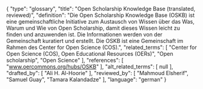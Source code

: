 {
    "type": "glossary",
    "title": "Open Scholarship Knowledge Base  (translated, reviewed)",
    "definition": "Die Open Scholarship Knowledge Base (OSKB) ist eine gemeinschaftliche Initiative zum Austausch von Wissen über das Was, Warum und Wie von Open Scholarship, damit dieses Wissen leicht zu finden und anzuwenden ist. Die Informationen werden von der Gemeinschaft kuratiert und erstellt. Die OSKB ist eine Gemeinschaft im Rahmen des Center for Open Science (COS).",
    "related_terms": [
        "Center for Open Science (COS), Open Educational Resources (OERs)",
        "Open scholarship",
        "Open Science"
    ],
    "references": [
        "www.oercommons.org/hubs/OSKB"
    ],
    "alt_related_terms": [
        null
    ],
    "drafted_by": [
        "Ali H. Al-Hoorie"
    ],
    "reviewed_by": [
        "Mahmoud Elsherif",
        "Samuel Guay",
        "Tamara Kalandadze"
    ],
    "language": "german"
}
